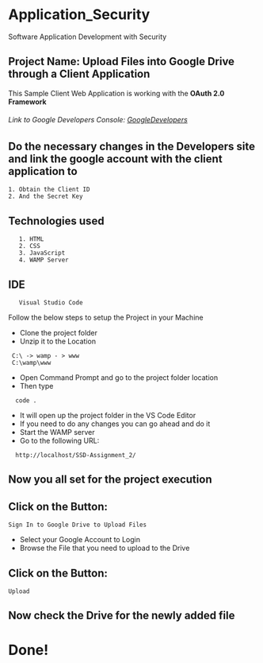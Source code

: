 # Application_Security
Software Application Development with Security

## Project Name: Upload Files into Google Drive through a Client Application 

This Sample Client Web Application is working with the **OAuth 2.0 Framework**
  ###### Link to Google Developers Console: [GoogleDevelopers](https://console.developers.google.com/)
  
  ## Do the necessary changes in the Developers site and link the google account with the client application to 
  ```
  1. Obtain the Client ID
  2. And the Secret Key
  
  ```

  ## Technologies used
  
       1. HTML
       2. CSS
       3. JavaScript
       4. WAMP Server
       
  ## IDE
  
       Visual Studio Code


Follow the below steps to setup the Project in your Machine

- Clone the project folder
- Unzip it to the Location
```
 C:\ -> wamp - > www
 C:\wamp\www

```
- Open Command Prompt and go to the project folder location
- Then type
```
  code .
```
- It will open up the project folder in the VS Code Editor
- If you need to do any changes you can go ahead and do it
- Start the WAMP server
- Go to the following URL:
```
  http://localhost/SSD-Assignment_2/
```
## Now you all set for the project execution

## Click on the Button:
```
Sign In to Google Drive to Upload Files

```
- Select your Google Account to Login
- Browse the File that you need to upload to the Drive

## Click on the Button:
```
Upload
```

## Now check the Drive for the newly added file

# Done!













